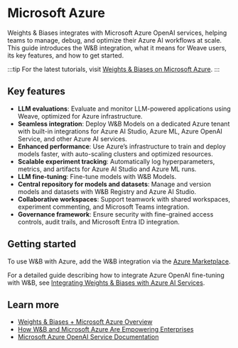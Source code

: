 # Microsoft Azure

Weights & Biases integrates with Microsoft Azure OpenAI services, helping teams to manage, debug, and optimize their Azure AI workflows at scale. This guide introduces the W&B integration, what it means for Weave users, its key features, and how to get started.

:::tip
For the latest tutorials, visit [Weights & Biases on Microsoft Azure](https://wandb.ai/site/partners/azure).
:::

## Key features

- **LLM evaluations**: Evaluate and monitor LLM-powered applications using Weave, optimized for Azure infrastructure.  
- **Seamless integration**: Deploy W&B Models on a dedicated Azure tenant with built-in integrations for Azure AI Studio, Azure ML, Azure OpenAI Service, and other Azure AI services.  
- **Enhanced performance**: Use Azure’s infrastructure to train and deploy models faster, with auto-scaling clusters and optimized resources.  
- **Scalable experiment tracking**: Automatically log hyperparameters, metrics, and artifacts for Azure AI Studio and Azure ML runs.  
- **LLM fine-tuning**: Fine-tune models with W&B Models.
- **Central repository for models and datasets**: Manage and version models and datasets with W&B Registry and Azure AI Studio.  
- **Collaborative workspaces**: Support teamwork with shared workspaces, experiment commenting, and Microsoft Teams integration.  
- **Governance framework**: Ensure security with fine-grained access controls, audit trails, and Microsoft Entra ID integration.  

## Getting started

To use W&B with Azure, add the W&B integration via the [Azure Marketplace](https://azuremarketplace.microsoft.com/en-us/marketplace/apps/weightsandbiasesinc1641502883483.weights_biases_for_azure?tab=Overview).

For a detailed guide describing how to integrate Azure OpenAI fine-tuning with W&B, see [Integrating Weights & Biases with Azure AI Services](https://learn.microsoft.com/en-us/azure/ai-services/openai/how-to/weights-and-biases-integration).

## Learn more

- [Weights & Biases + Microsoft Azure Overview](https://wandb.ai/site/partners/azure)
- [How W&B and Microsoft Azure Are Empowering Enterprises](https://techcommunity.microsoft.com/blog/azure-ai-services-blog/how-weights--biases-and-microsoft-azure-are-empowering-enterprises-to-fine-tune-/4303716)
- [Microsoft Azure OpenAI Service Documentation](https://learn.microsoft.com/en-us/azure/ai-services/openai/)
